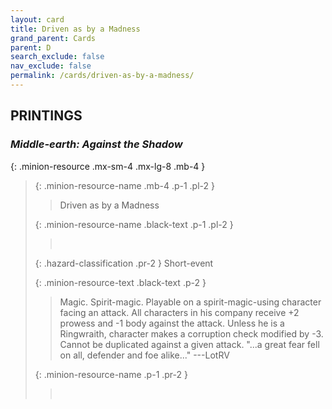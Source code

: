 ```yaml
---
layout: card
title: Driven as by a Madness
grand_parent: Cards
parent: D
search_exclude: false
nav_exclude: false
permalink: /cards/driven-as-by-a-madness/
---
```


## PRINTINGS


### _Middle-earth: Against the Shadow_

{: .minion-resource .mx-sm-4 .mx-lg-8 .mb-4 }
> {: .minion-resource-name .mb-4 .p-1 .pl-2 }
> > <div class="hazard-mp"></div>
> > <div class="card-name">Driven as by a Madness</div>
>
> {: .minion-resource-name .black-text .p-1 .pl-2 }
> > &nbsp;
>
> {: .hazard-classification .pr-2 }
> Short-event
>
> {: .minion-resource-text .black-text .p-2 }
> > Magic. Spirit-magic. Playable on a spirit-magic-using character facing an attack. All characters in his company receive +2 prowess and -1 body against the attack. Unless he is a Ringwraith, character makes a corruption check modified by -3. Cannot be duplicated against a given attack.  "...a great fear fell on all, defender and foe alike..." ---LotRV 
> 
> {: .minion-resource-name .p-1 .pr-2 }
> > <div class="card-shield"></div>
> > <div class="card-corruption-white">&nbsp;</div>

